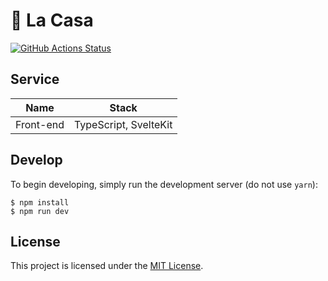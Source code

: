 # :house_with_garden: La Casa

[![GitHub Actions Status](https://github.com/figtive/la-casa/actions/workflows/build.yml/badge.svg)](https://github.com/figtive/la-casa/actions/workflows/build.yml)

## Service

|   Name    | Stack                 |
| :-------: | --------------------- |
| Front-end | TypeScript, SvelteKit |

## Develop

To begin developing, simply run the development server (do not use `yarn`):

```shell
$ npm install
$ npm run dev
```

## License

This project is licensed under the [MIT License](https://github.com/figtive/la-casa/blob/master/LICENSE).
